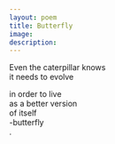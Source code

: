 ```yaml
---
layout: poem
title: Butterfly
image: 
description:
---
```


Even the caterpillar knows<br>
it needs to evolve <br>
<!-- split -->
in order to live <br>
as a better version <br>
of itself <br>
-butterfly<br>
.



